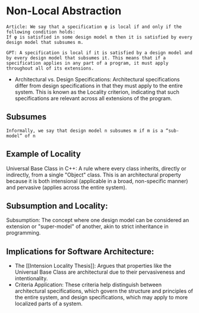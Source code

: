 # Non-Local Abstraction
    Article: We say that a specification φ is local if and only if the following condition holds: 
    If φ is satisfied in some design model m then it is satisfied by every design model that subsumes m. 

    GPT: A specification is local if it is satisfied by a design model and by every design model that subsumes it. This means that if a specification applies in any part of a program, it must apply throughout all of its extensions.

- Architectural vs. Design Specifications: Architectural specifications differ from design specifications in that they must apply to the entire system. This is known as the Locality criterion, indicating that such specifications are relevant across all extensions of the program.

## Subsumes
    Informally, we say that design model n subsumes m if m is a “sub-model” of n

## Example of Locality
Universal Base Class in C++: A rule where every class inherits, directly or indirectly, from a single "Object" class. This is an architectural property because it is both intensional (applicable in a broad, non-specific manner) and pervasive (applies across the entire system).

## Subsumption and Locality:
Subsumption: The concept where one design model can be considered an extension or "super-model" of another, akin to strict inheritance in programming.

## Implications for Software Architecture:
- The [[Intension Locality Thesis]]: Argues that properties like the Universal Base Class are architectural due to their pervasiveness and intentionality.
- Criteria Application: These criteria help distinguish between architectural specifications, which govern the structure and principles of the entire system, and design specifications, which may apply to more localized parts of a system.
